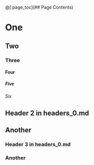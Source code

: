 @[:page_toc](## Page Contents)

# One

## Two

### Three

#### Four

##### Five

###### Six

## Header 2 in headers_0.md

## Another

### Header 3 in headers_0.md

### Another



